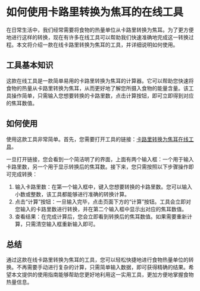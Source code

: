 如何使用卡路里转换为焦耳的在线工具
=================

在日常生活中，我们经常需要将食物的热量单位从卡路里转换为焦耳。为了更方便地进行这样的转换，现在有许多在线工具可以帮助我们快速准确地完成这一转换过程。本文将介绍一款在线卡路里转换为焦耳的工具，并详细说明如何使用。

工具基本知识
------

这款在线工具是一款简单易用的卡路里转换为焦耳的计算器。它可以帮助您快速将食物的热量从卡路里转换为焦耳，从而更好地了解您所摄入食物的能量含量。该工具操作简单，只需输入您想要转换的卡路里数，点击计算按钮，即可立即得到对应的焦耳数值。

如何使用
----

使用这款工具非常简单。首先，您需要打开工具的链接：[卡路里转换为焦耳在线工具](https://www.onlinecalculatorsfree.com/zh-tw/convert/calories-to-kilojoules.html)。

一旦打开链接，您会看到一个简洁明了的界面，上面有两个输入框：一个用于输入卡路里数，另一个用于显示转换后的焦耳数。接下来，您只需按照以下步骤操作即可完成转换：

1. 输入卡路里数：在第一个输入框中，键入您想要转换的卡路里数。您可以输入小数或整数，该工具都能够进行准确的转换计算。
2. 点击“计算”按钮：一旦输入完毕，点击页面下方的“计算”按钮。工具会立即对您输入的卡路里数进行转换，并在第二个输入框中显示出对应的焦耳数值。
3. 查看结果：在完成计算后，您会立即看到转换后的焦耳数值。如果需要重新计算，只需清空输入框重新输入即可。

总结
--

通过这款在线卡路里转换为焦耳的工具，您可以轻松快捷地进行食物热量单位的转换。不再需要手动进行复杂的计算，只需简单输入数据，即可获得精确的结果。希望本文提供的使用指南能够帮助您更好地利用这一实用工具，更加方便地掌握食物热量信息。